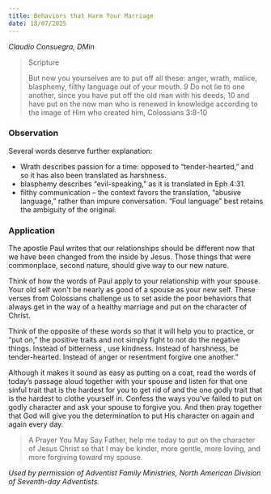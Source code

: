 ```yaml
---
title: Behaviors that Harm Your Marriage
date: 18/07/2025
---
```


_Claudio Consuegra, DMin_

> <p>Scripture</p>
> But now you yourselves are to put off all these: anger, wrath, malice, blasphemy, filthy language out of your mouth. 9 Do not lie to one another, since you have put off the old man with his deeds, 10 and have put on the new man who is renewed in knowledge according to the image of Him who created him, Colossians 3:8-10

### Observation

Several words deserve further explanation:

- Wrath describes passion for a time: opposed to “tender-hearted,” and so it has also been translated as harshness.
- blasphemy describes “evil-speaking,” as it is translated in Eph 4:31.
- filthy communication – the context favors the translation, “abusive language,” rather than impure conversation. “Foul language” best retains the ambiguity of the original.

### Application

The apostle Paul writes that our relationships should be different now that we have been changed from the inside by Jesus. Those things that were commonplace, second nature, should give way to our new nature.

Think of how the words of Paul apply to your relationship with your spouse. Your old self won't be nearly as good of a spouse as your new self. These verses from Colossians challenge us to set aside the poor behaviors that always get in the way of a healthy marriage and put on the character of Christ.

Think of the opposite of these words so that it will help you to practice, or “put on,” the positive traits and not simply fight to not do the negative things. Instead of bitterness , use kindness. Instead of harshness, be tender-hearted. Instead of anger or resentment forgive one another.”

Although it makes it sound as easy as putting on a coat, read the words of today’s passage aloud together with your spouse and listen for that one sinful trait that is the hardest for you to get rid of and the one godly trait that is the hardest to clothe yourself in. Confess the ways you've failed to put on godly character and ask your spouse to forgive you. And then pray together that God will give you the determination to put His character on again and again every day.

> <callout>A Prayer You May Say</callout>
> Father, help me today to put on the character of Jesus Christ so that I may be kinder, more gentle, more loving, and more forgiving toward my spouse.

_Used by permission of Adventist Family Ministries, North American Division of Seventh-day Adventists._